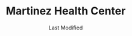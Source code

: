 ---
layout: location-page
date: Last Modified
description: "Local COVID-19 testing is available at Martinez Health Center in Martinez, California, USA."
permalink: "locations/california/martinez/martinez-health-center/"
tags:
  - locations
  - california
title: Martinez Health Center
uniqueName: martinez-health-center
state: California
stateAbbr: CA
hood: "Martinez"
address: "2500 Alhambra Ave"
city: "Martinez"
zip: "94553"
zipsNearby: "94002 94920 94922 94923 94924 95416 94005 94010 94011 95419 94925 94976 94926 94927 94928 94931 94014 94015 94016 94017 94929 95430 95431 94018 95433 94930 94978 94933 95436 95439 95442 95444 95446 95471 94019 95448 94937 95452 94938 94020 94939 94977 94021 94022 94023 94024 94940 94025 94026 94027 94028 95461 95467 94030 94941 94942 94037 95462 94038 94035 94039 94040 94041 94042 94043 94946 94945 94947 94948 94949 94998 95465 94950 94044 94301 94302 94303 94304 94305 94306 94309 94951 94060 94952 94953 94954 94955 94975 94999 94956 94061 94062 94063 94064 94065 94957 94960 94979 94066 94070 94102 94103 94104 94105 94107 94108 94109 94110 94111 94112 94114 94115 94116 94117 94118 94119 94120 94121 94122 94123 94124 94125 94126 94127 94128 94129 94130 94131 94132 94133 94134 94137 94139 94140 94141 94142 94143 94144 94145 94146 94147 94151 94153 94154 94156 94158 94159 94160 94161 94162 94163 94164 94171 94172 94177 94188 94963 94074 94401 94402 94403 94404 94497 94964 94974 94901 94903 94904 94912 94913 94914 94915 95401 95402 95403 95404 95405 95406 95407 95409 94965 94966 95472 95473 95476 94080 94083 94970 94085 94086 94087 94088 94089 94971 94972 95486 95487 95492 94973 94501 94502 94507 95002 94508 94576 94509 94531 94510 95005 94701 94702 94703 94704 94705 94706 94707 94708 94709 94710 94712 94720 94511 94512 95006 94513 95007 94505 94514 94515 95008 95009 95011 94516 94517 94518 94519 94520 94521 94522 94523 94524 94527 94529 94525 95014 95015 94506 94526 95017 94528 94530 94533 94534 94535 94536 94537 94538 94539 94555 94540 94541 94542 94543 94544 94545 94546 94552 94557 94548 94549 94550 94551 95030 95031 95032 95033 94553 95035 95036 94556 94570 94575 94558 94559 94581 95042 94560 94601 94602 94603 94604 94605 94606 94607 94608 94609 94610 94611 94612 94613 94614 94615 94617 94618 94619 94620 94621 94622 94623 94624 94649 94659 94660 94661 94662 94666 94561 94562 94563 94564 94565 94566 94568 94588 94567 94569 95026 95044 94801 94802 94803 94804 94805 94806 94807 94808 94820 94850 94571 94547 94572 94573 94574 95013 95101 95103 95106 95108 95109 95110 95111 95112 95113 95115 95116 95117 95118 95119 95120 95121 95122 95123 95124 95125 95126 95127 95128 95129 95130 95131 95132 95133 95134 95135 95136 95138 95139 95140 95141 95148 95150 95151 95152 95153 95154 95155 95156 95157 95158 95159 95160 95161 95164 95170 95172 95173 95190 95191 95192 95193 95194 95196 94577 94578 94579 94580 94582 94583 95050 95051 95052 95053 95054 95055 95056 95070 95071 94585 94586 94587 94503 94589 94590 94591 94592 94595 94596 94597 94598 94599 95220 95606 95612 95615 95616 95617 95618 95620 95624 95757 95758 95759 95625 95320 95607 95627 95231 95632 95637 95638 95234 95639 95641 95330 95236 95237 95240 95241 95242 95653 95336 95337 95358 95363 95655 95741 95673 95366 95680 94203 94204 94205 94206 94207 94208 94209 94211 94229 94230 94232 94234 94235 94236 94237 94239 94240 94244 94245 94246 94247 94248 94249 94250 94252 94254 94256 94257 94258 94259 94261 94262 94263 94267 94268 94269 94271 94273 94274 94277 94278 94279 94280 94282 94283 94284 94285 94286 94287 94288 94289 94290 94291 94293 94294 94295 94296 94297 94298 94299 95811 95812 95813 95814 95815 95816 95817 95818 95819 95820 95821 95822 95823 95824 95825 95826 95827 95828 95829 95830 95831 95832 95833 95834 95835 95836 95837 95838 95840 95851 95852 95853 95860 95864 95865 95866 95867 95887 95894 95899 95368 95201 95202 95203 95204 95205 95206 95207 95208 95209 95210 95211 95212 95213 95215 95219 95267 95269 95296 95297 95686 95304 95376 95377 95378 95385 95391 95687 95688 95696 95253 95690 95387 95605 95691 95798 95799 95693 95694 95258 95695 95776 95697 95698 94013 94101 94106 94135 94136 94138 94150 94152 94155 94175 94199 94625" 
mapUrl: "http://maps.apple.com/?q=Martinez+Health+Center&address=2500+Alhambra+Ave,Martinez,California,94553"
locationType: Drive-thru
phone: "844-421-0804"
website: "undefined"
onlineBooking: undefined
closed: undefined
closedUpdate: May 23rd, 2020
notes: "By appointment only. Requires doctor's referral. Requires phone screen. For individuals with symptoms."
days: Weekdays
hours: 8AM-3:30PM
ctaMessage: Call 844-421-0804
ctaUrl: "tel:844-421-0804"
---